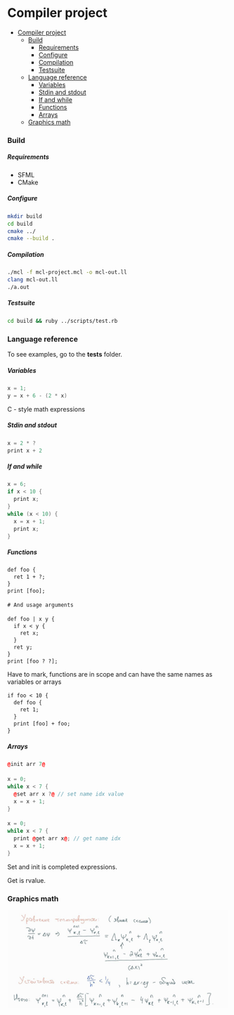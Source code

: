 # Compiler project

- [Compiler project](#compiler-project)
    - [Build](#build)
        - [Requirements](#requirements)
        - [Configure](#configure)
        - [Compilation](#compilation)
        - [Testsuite](#testsuite)
    - [Language reference](#language-reference)
        - [Variables](#variables)
        - [Stdin and stdout](#stdin-and-stdout)
        - [If and while](#if-and-while)
        - [Functions](#functions)
        - [Arrays](#arrays)
    - [Graphics math](#graphics-math)

### Build
##### Requirements 

* SFML
* CMake

##### Configure

```bash 
mkdir build 
cd build 
cmake ../ 
cmake --build .
```

##### Compilation

```bash 
./mcl -f mcl-project.mcl -o mcl-out.ll
clang mcl-out.ll
./a.out
```

##### Testsuite

```bash 
cd build && ruby ../scripts/test.rb
```

### Language reference

To see examples, go to the **tests** folder.

##### Variables
```cpp
x = 1;
y = x + 6 - (2 * x)
```
C - style math expressions
##### Stdin and stdout
```cpp
x = 2 * ?
print x + 2
```
##### If and while
```cpp
x = 6;
if x < 10 {
  print x;
}
while (x < 10) {
  x = x + 1;
  print x;
}
```
##### Functions
```python3
def foo {
  ret 1 + ?;
}
print [foo];

# And usage arguments

def foo | x y {
  if x < y {
    ret x;
  }
  ret y;
}
print [foo ? ?];
```

Have to mark, functions are in scope and can have the same 
names as variables or arrays

```python3
if foo < 10 {
  def foo {
    ret 1;
  }
  print [foo] + foo;
}
```

##### Arrays
```cpp
@init arr 7@

x = 0;
while x < 7 {
  @set arr x ?@ // set name idx value
  x = x + 1;
}

x = 0;
while x < 7 {
  print @get arr x@; // get name idx
  x = x + 1;
}
```

Set and init is completed expressions.

Get is rvalue.

### Graphics math

![Math explanation](Heating.jpg)